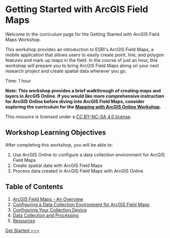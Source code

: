 # Getting Started with ArcGIS Field Maps

Welcome to the curriculum page for the Getting Started with ArcGIS Field Maps Workshop.

This workshop provides an introduction to ESRI's ArcGIS Field Maps, a mobile application that allows users to easily create point, line, and polygon features and mark up maps in the field. In the course of just an hour, this workshop will prepare you to bring ArcGIS Field Maps along on your next research project and create spatial data wherever you go.

Time: 1 hour

**Note: This workshop provides a brief walkthrough of creating maps and layers in ArcGIS Online. If you would like more comprehensive instruction for ArcGIS Online before diving into ArcGIS Field Maps, consider exploring the curriculum for the [Mapping with ArcGIS Online Workshop](https://github.com/jacobmswisher/ArcGIS-Online).**

This resource is licensed under a [CC BY-NC-SA 4.0 license](https://creativecommons.org/licenses/by-nc-sa/4.0/).

## Workshop Learning Objectives

After completing this workshop, you will be able to:

1. Use ArcGIS Online to configure a data collection environment for ArcGIS Field Maps
2. Create spatial data with ArcGIS Field Maps
3. Process data created in ArcGIS Field Maps with ArcGIS Online

## Table of Contents

1. [ArcGIS Field Maps - An Overview](https://github.com/jacobmswisher/ArcGIS-Field-Maps/blob/main/Sections/Part%201%20-%20ArcGIS%20Field%20Maps%20-%20An%20Overview.md)
2. [Configuring a Data Collection Environment for ArcGIS Field Maps](https://github.com/jacobmswisher/ArcGIS-Field-Maps/blob/main/Sections/Part%202%20-%20Configuring%20a%20Data%20Collection%20Environment%20for%20ArcGIS%20Field%20Maps.md)
3. [Configuring Your Collection Device](https://github.com/jacobmswisher/ArcGIS-Field-Maps/blob/main/Sections/Part%203%20-%20Configuring%20Your%20Collection%20Device.md)
4. [Data Collection and Processing](https://github.com/jacobmswisher/ArcGIS-Field-Maps/blob/main/Sections/Part%204%20-%20Data%20Collection%20and%20Processing.md)
5. [Resources](https://github.com/jacobmswisher/ArcGIS-Field-Maps/blob/main/Sections/Part%205%20-%20Resources.md)

[Get Started >>>](https://github.com/jacobmswisher/ArcGIS-Field-Maps/blob/main/Sections/Part%201%20-%20ArcGIS%20Field%20Maps%20-%20An%20Overview.md)
